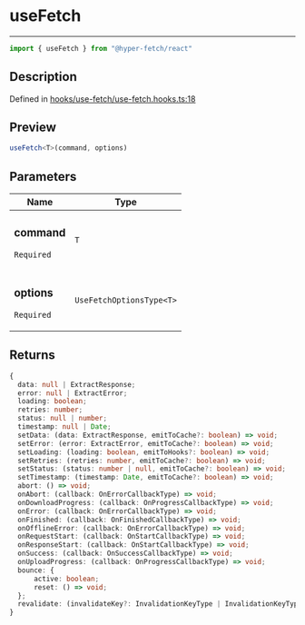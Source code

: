 

# useFetch

<div class="api-docs__separator" data-reactroot="">

---

</div><div class="api-docs__import" data-reactroot="">

```ts
import { useFetch } from "@hyper-fetch/react"
```

</div><div class="api-docs__section">

## Description

</div><div class="api-docs__description"><span class="api-docs__do-not-parse">



</span></div><p class="api-docs__definition">

Defined in [hooks/use-fetch/use-fetch.hooks.ts:18](https://github.com/BetterTyped/hyper-fetch/blob/c746dc1f/packages/react/src/hooks/use-fetch/use-fetch.hooks.ts#L18)

</p><div class="api-docs__section">

## Preview

</div><div class="api-docs__preview fn">

```ts
useFetch<T>(command, options)
```

</div><div class="api-docs__section">

## Parameters

</div><div class="api-docs__parameters"><table><thead><tr><th>Name</th><th>Type</th></tr></thead><tbody><tr param-data="command"><td class="api-docs__param-name required">

### command 

`Required`

</td><td class="api-docs__param-type">

`T`

</td></tr><tr param-data="options"><td class="api-docs__param-name required">

### options 

`Required`

</td><td class="api-docs__param-type">

`UseFetchOptionsType<T>`

</td></tr></tbody></table></div><div class="api-docs__section">

## Returns

</div><div class="api-docs__returns">

```ts
{
  data: null | ExtractResponse;
  error: null | ExtractError;
  loading: boolean;
  retries: number;
  status: null | number;
  timestamp: null | Date;
  setData: (data: ExtractResponse, emitToCache?: boolean) => void;
  setError: (error: ExtractError, emitToCache?: boolean) => void;
  setLoading: (loading: boolean, emitToHooks?: boolean) => void;
  setRetries: (retries: number, emitToCache?: boolean) => void;
  setStatus: (status: number | null, emitToCache?: boolean) => void;
  setTimestamp: (timestamp: Date, emitToCache?: boolean) => void;
  abort: () => void;
  onAbort: (callback: OnErrorCallbackType) => void;
  onDownloadProgress: (callback: OnProgressCallbackType) => void;
  onError: (callback: OnErrorCallbackType) => void;
  onFinished: (callback: OnFinishedCallbackType) => void;
  onOfflineError: (callback: OnErrorCallbackType) => void;
  onRequestStart: (callback: OnStartCallbackType) => void;
  onResponseStart: (callback: OnStartCallbackType) => void;
  onSuccess: (callback: OnSuccessCallbackType) => void;
  onUploadProgress: (callback: OnProgressCallbackType) => void;
  bounce: {
      active: boolean;
      reset: () => void;
  };
  revalidate: (invalidateKey?: InvalidationKeyType | InvalidationKeyType[]) => void;
}
```

</div>